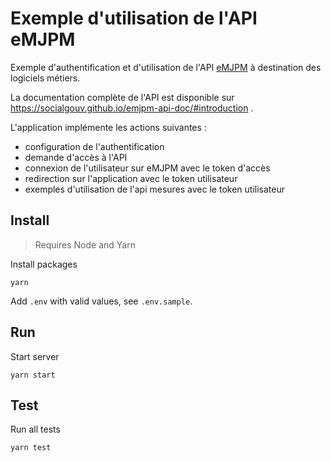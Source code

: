 # Exemple d'utilisation de l'API eMJPM

Exemple d'authentification et d'utilisation de l'API [eMJPM](https://github.com/SocialGouv/emjpm) à destination des logiciels métiers.

La documentation complète de l'API est disponible sur https://socialgouv.github.io/emjpm-api-doc/#introduction .

L'application implémente les actions suivantes :
* configuration de l'authentification
* demande d'accès à l'API
* connexion de l'utilisateur sur eMJPM avec le token d'accès
* redirection sur l'application avec le token utilisateur
* exemples d'utilisation de l'api mesures avec le token utilisateur

## Install

> Requires Node and Yarn

Install packages

```
yarn
```

Add `.env` with valid values, see `.env.sample`.

## Run

Start server

```
yarn start
```

## Test

Run all tests
```
yarn test
```
